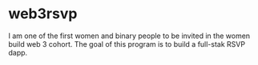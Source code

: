 # web3rsvp
I am one of the first women and binary people to be invited in the women build web 3 cohort. The goal of this program is to build a full-stak RSVP dapp.
